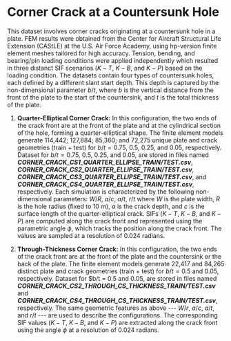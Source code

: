 # Corner Crack at a Countersunk Hole
This dataset involves corner cracks originating at a countersunk hole in a plate. FEM results were obtained from the Center for Aircraft Structural Life Extension (CAStLE) at the U.S. Air Force Academy, using hp-version finite element meshes tailored for high accuracy. Tension, bending, and bearing/pin loading conditions were applied independently which resulted in three distanct SIF scenarios ($K-T$, $K-B$, and $K-P$) based on the loading condition. The datasets contain four types of countersunk holes, each defined by a different slant start depth. This depth is captured by the non-dimensional parameter $b/t$, where $b$ is the vertical distance from the front of the plate to the start of the countersink, and $t$ is the total thickness of the plate.

1. **Quarter-Elliptical Corner Crack:** In this configuration, the two ends of the crack front are at the front of the plate and at the cylindrical section of the hole, forming a quarter-elliptical shape. The finite element models generate 114,442; 127,884; 85,360; and 72,275 unique plate and crack geometries (train + test) for $b/t = 0.75$, $0.5$, $0.25$, and $0.05$, respectively. Dataset for $b/t = 0.75$, $0.5$, $0.25$, and $0.05$, are stored in files named ***CORNER_CRACK_CS1_QUARTER_ELLIPSE_$TRAIN/TEST$.csv***, ***CORNER_CRACK_CS2_QUARTER_ELLIPSE_$TRAIN/TEST$.csv***, ***CORNER_CRACK_CS3_QUARTER_ELLIPSE_$TRAIN/TEST$.csv***, and ***CORNER_CRACK_CS4_QUARTER_ELLIPSE_$TRAIN/TEST$.csv***, respectively. Each simulation is characterized by the following non-dimensional parameters: $W/R$, $a/c$, $a/t$, $r/t$ where $W$ is the plate width, $R$ is the hole radius (fixed to 10 m), $a$ is the crack depth,  and $c$ is the surface length of the quarter-elliptical crack.  SIFs ($K-T$, $K-B$, and $K-P$) are computed along the crack front and represented using the parametric angle $\phi$, which tracks the position along the crack front. The values are sampled at a resolution of 0.024 radians.

2. **Through-Thickness Corner Crack:** In this configuration, the two ends of the crack front are at the front of the plate and the countersink or the back of the plate. The finite element models generate 22,417 and 84,265 distinct plate and crack geometries (train + test) for $b/t = 0.5$ and $0.05$, respectively. Dataset for $b/t = $0.5$ and $0.05$, are stored in files named ***CORNER_CRACK_CS2_THROUGH_CS_THICKNESS_$TRAIN/TEST$.csv*** and ***CORNER_CRACK_CS4_THROUGH_CS_THICKNESS_$TRAIN/TEST$.csv***, respectively. The same geometric features as above --- $W/r$, $a/c$, $a/t$, and $r/t$ --- are used to describe the configurations. The corresponding SIF values ($K-T$, $K-B$, and $K-P$) are extracted along the crack front using the angle $\phi$ at a resolution of 0.024 radians.